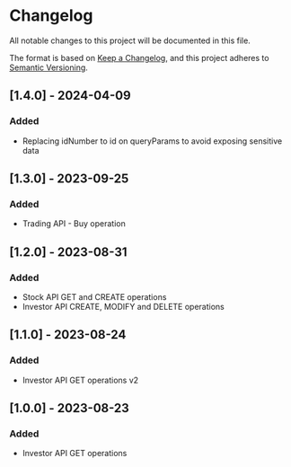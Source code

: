 # Changelog
All notable changes to this project will be documented in this file.

The format is based on [Keep a Changelog](https://keepachangelog.com/en/1.0.0/),
and this project adheres to [Semantic Versioning](https://semver.org/spec/v2.0.0.html).

## [1.4.0] - 2024-04-09
### Added
* Replacing idNumber to id on queryParams to avoid exposing sensitive data

## [1.3.0] - 2023-09-25
### Added
* Trading API - Buy operation

## [1.2.0] - 2023-08-31
### Added
* Stock API GET and CREATE operations
* Investor API CREATE, MODIFY and DELETE operations

## [1.1.0] - 2023-08-24
### Added
* Investor API GET operations v2

## [1.0.0] - 2023-08-23
### Added
* Investor API GET operations